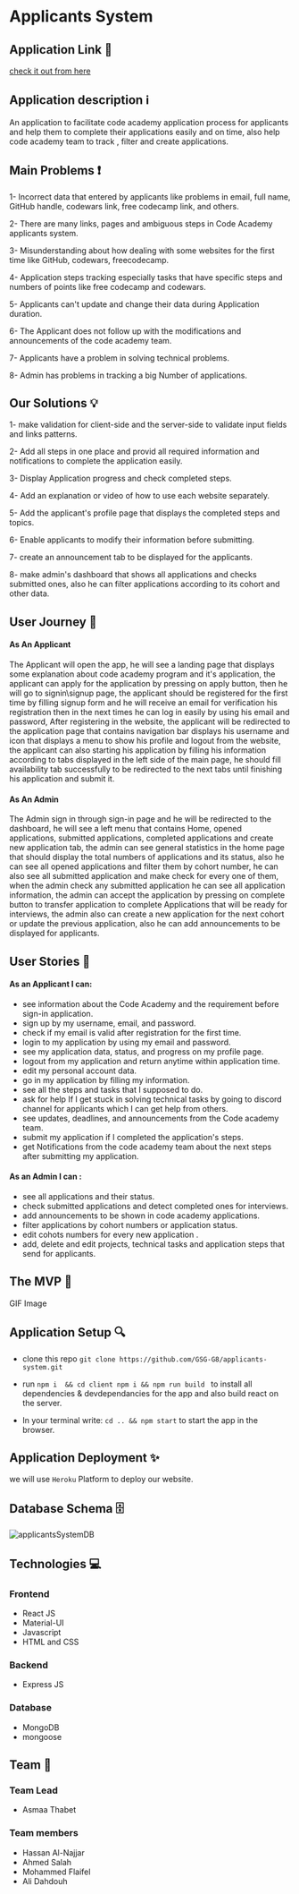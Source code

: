 # Applicants System 

## Application Link :link: 

[check it out from here](https://ca-applicants-system.herokuapp.com/)

## Application description :information_source: 

An application to facilitate code academy application process for applicants and help them to complete their applications easily and on time, also help code academy team to track , filter and create applications.  


## Main Problems :heavy_exclamation_mark: 

1- Incorrect data that entered by applicants like problems in email, full name, GitHub handle, codewars link, free codecamp link, and others.   

2- There are many links, pages and ambiguous steps in Code Academy applicants system.

3- Misunderstanding about how dealing with some websites for the first time like GitHub, codewars, freecodecamp.

4- Application steps tracking especially tasks that have specific steps and numbers of points like free codecamp and codewars.

5- Applicants can't update and change their data during Application duration.

6- The Applicant does not follow up with the modifications and announcements of the code academy team.

7- Applicants have a problem in solving technical problems.

8- Admin has problems in tracking a big Number of applications. 



## Our Solutions :bulb: 

1- make validation for client-side and the server-side to validate input fields and links patterns.

2- Add all steps in one place and provid all required information and notifications to complete the application easily.

3- Display Application progress and check completed steps.

4- Add an explanation or video of how to use each website separately.


5- Add the applicant's profile page that displays the completed steps and topics. 


6- Enable applicants to modify their information before  submitting. 

7- create an announcement tab to be displayed for the applicants.


8- make admin's dashboard that shows all applications and checks submitted ones, also he can filter applications according to its cohort and other data.



## User Journey :train2: 

#### As An Applicant
The Applicant will open the app, he will see a landing page that displays some explanation about code academy program and it's application, the applicant can apply for the application by pressing on apply button, then he will go to signin\signup page, the applicant should be registered for the first time by filling signup form and he will receive an email for verification his registration then in the next times he can log in easily by using his email and password, After registering in the website, the applicant will be redirected to the application page that contains navigation bar displays his username and icon that displays a menu to show his profile and logout from the website, the applicant can also starting his application by filling his information according to tabs displayed in the left side of the main page, he should fill availability tab successfully to be redirected to the next tabs until finishing his application and submit it.


#### As An Admin 
The Admin sign in through sign-in page and he will be redirected to the dashboard, he will see a left menu that contains Home, opened applications, submitted applications, completed applications and create new application tab, the admin can see general statistics in the home page that should display the total numbers of applications and its status, also he can see all opened applications and filter them by cohort number, he can also see all submitted application and make check for every one of them, when the admin check any submitted application he can see all application information, the admin can accept the application by pressing on complete button to transfer application to complete Applications that will be ready for interviews, the admin also can create a new application for the next cohort or update the previous application, also he can add announcements to be displayed for applicants. 


## User Stories :bookmark_tabs: 


#### As an Applicant I can: 

- see information about the Code Academy and the requirement before sign-in application.
- sign up by my username, email, and password.
- check if my email is valid after registration for the first time.
- login to my application by using my email and password. 
- see my application data, status, and progress on my profile page. 
- logout from my application and return anytime within application time.
- edit my personal account data.
- go in my application by filling my information.
- see all the steps and tasks that I supposed to do.
- ask for help If I get stuck in solving technical tasks by going to discord channel for applicants which I can get help from others.
- see updates, deadlines, and announcements from the Code academy team.
- submit my application if I completed the application's steps.
- get Notifications from the code academy team about the next steps after submitting my application. 

#### As an Admin I can : 

- see all applications and their status.
- check submitted applications and detect completed ones for interviews.  
- add announcements to be shown in code academy applications.
- filter applications by cohort numbers or application status.
- edit cohots numbers for every new application .
- add, delete and edit projects, technical tasks and application steps that send for applicants. 

## The MVP :rainbow:

 GIF Image
 
## Application Setup :mag: 
- clone this repo 
`git clone https://github.com/GSG-G8/applicants-system.git`

- run `npm i  && cd client npm i && npm run build `  to install all dependencies & devdependancies for the app and also build react on the server.
- In your terminal write: `cd .. && npm start` to start the app in the browser.

 
## Application Deployment :sparkles:

we will use `Heroku` Platform to deploy our website.


## Database Schema :file_cabinet: 
![applicantsSystemDB](https://user-images.githubusercontent.com/29041512/78392404-e0a91680-75f0-11ea-8227-72a498c54463.png)



## Technologies :computer: 

### Frontend
- React JS
- Material-UI
- Javascript
- HTML and CSS

### Backend
- Express JS

### Database
- MongoDB
- mongoose


## Team :busts_in_silhouette:

### Team Lead
  - Asmaa Thabet  

### Team members 
- Hassan Al-Najjar
- Ahmed Salah 
- Mohammed Flaifel 
- Ali Dahdouh
